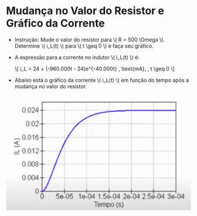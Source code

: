 # Mudança no Valor do Resistor e Gráfico da Corrente

- Instrução: Mude o valor do resistor para \\( R = 500 \Omega \\). Determine \\( i_L(t) \\) para \\( t \geq 0 \\) e faça seu gráfico.

- A expressão para a corrente no indutor \\( i_L(t) \\) é:

  \\[ i_L = 24 + (-960.000t - 24)e^{-40.000t} \, \text{mA}, \, t \geq 0 \\]

- Abaixo está o gráfico da corrente \\( i_L(t) \\) em função do tempo após a mudança no valor do resistor.

![Gráfico da Corrente no Indutor](./img/grupo4/grupo4-img2.png)